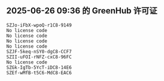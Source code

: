 ## 2025-06-26 09:36 的 GreenHub 许可证
```
SZJo-iFbX-wpoQ-r1C8-9149
No license code
No license code
No license code
No license code
SZJF-5keq-nSY0-dgC8-CCF7
SZII-uFOI-rNFZ-cxC8-96FC
No license code
SZGk-IgTb-5YcT-iDC8-14E6
SZEf-wMfB-t5C6-MdC8-EAC6
```
